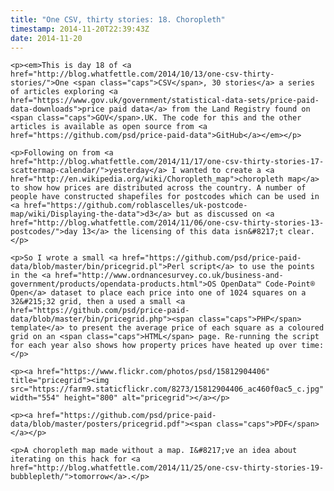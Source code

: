 ```yaml
---
title: "One CSV, thirty stories: 18. Choropleth"
timestamp: 2014-11-20T22:39:43Z
date: 2014-11-20
---
```


	<p><em>This is day 18 of <a href="http://blog.whatfettle.com/2014/10/13/one-csv-thirty-stories/">One <span class="caps">CSV</span>, 30 stories</a> a series of articles exploring <a href="https://www.gov.uk/government/statistical-data-sets/price-paid-data-downloads">price paid data</a> from the Land Registry found on <span class="caps">GOV</span>.UK. The code for this and the other articles is available as open source from <a href="https://github.com/psd/price-paid-data">GitHub</a></em></p>

	<p>Following on from <a href="http://blog.whatfettle.com/2014/11/17/one-csv-thirty-stories-17-scattermap-calendar/">yesterday</a> I wanted to create a <a href="http://en.wikipedia.org/wiki/Choropleth_map">choropleth map</a> to show how prices are distributed across the country. A number of people have constructed shapefiles for postcodes which can be used in <a href="https://github.com/roblascelles/uk-postcode-map/wiki/Displaying-the-data">d3</a> but as discussed on <a href="http://blog.whatfettle.com/2014/11/06/one-csv-thirty-stories-13-postcodes/">day 13</a> the licensing of this data isn&#8217;t clear.</p>

	<p>So I wrote a small <a href="https://github.com/psd/price-paid-data/blob/master/bin/pricegrid.pl">Perl script</a> to use the points in the <a href="http://www.ordnancesurvey.co.uk/business-and-government/products/opendata-products.html">OS OpenData™ Code-Point® Open</a> dataset to place each price into one of 1024 squares on a 32&#215;32 grid, then a used a small <a href="https://github.com/psd/price-paid-data/blob/master/bin/pricegrid.php"><span class="caps">PHP</span> template</a> to present the average price of each square as a coloured grid on an <span class="caps">HTML</span> page. Re-running the script for each year also shows how property prices have heated up over time:</p>

	<p><a href="https://www.flickr.com/photos/psd/15812904406" title="pricegrid"><img src="https://farm9.staticflickr.com/8273/15812904406_ac460f0ac5_c.jpg" width="554" height="800" alt="pricegrid"></a></p>

	<p><a href="https://github.com/psd/price-paid-data/blob/master/posters/pricegrid.pdf"><span class="caps">PDF</span></a></p>

	<p>A choropleth map made without a map. I&#8217;ve an idea about iterating on this hack for <a href="http://blog.whatfettle.com/2014/11/25/one-csv-thirty-stories-19-bubblepleth/">tomorrow</a>.</p>